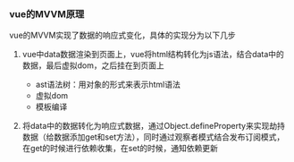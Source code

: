 ### vue的MVVM原理

vue的MVVM实现了数据的响应式变化，具体的实现分为以下几步

1. vue中data数据渲染到页面上，vue将html结构转化为js语法，结合data中的数据，最后虚拟dom，之后挂在到页面上
    - ast语法树：用对象的形式来表示html语法
    - 虚拟dom
    - 模板编译

2. 将data中的数据转化为响应式数据，通过Object.defineProperty来实现劫持数据（给数据添加get和set方法），同时通过观察者模式结合发布订阅模式，在get的时候进行依赖收集，在set的时候，通知依赖更新